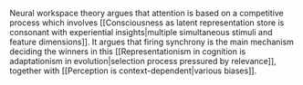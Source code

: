 ---
---

Neural workspace theory argues that attention is based on a competitive process which involves [[Consciousness as latent representation store is consonant with experiential insights|multiple simultaneous stimuli and feature dimensions]]. It argues that firing synchrony is the main mechanism deciding the winners in this [[Representationism in cognition is adaptationism in evolution|selection process pressured by relevance]], together with [[Perception is context-dependent|various biases]].